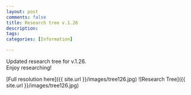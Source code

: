 ```yaml
---
layout: post
comments: false
title: Research tree v.1.26
description: 
tags: 
categories: [Information]

---
```


Updated research tree for v.1.26.    
Enjoy researching! <i class="fa fa-book"></i>   


[Full resolution here]({{ site.url }}/images/tree126.jpg)
![Research Tree]({{ site.url }}/images/tree126.jpg)

